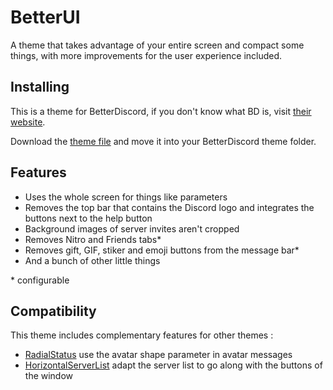 # BetterUI
A theme that takes advantage of your entire screen and compact some things, with more improvements for the user experience included.

## Installing

This is a theme for BetterDiscord, if you don't know what BD is, visit [their website](https://betterdiscord.app).

Download the [theme file](https://github.com/Rashnain/BetterUI/raw/main/BetterUI.theme.css) and move it into your BetterDiscord theme folder.

## Features

* Uses the whole screen for things like parameters
* Removes the top bar that contains the Discord logo and integrates the buttons next to the help button
* Background images of server invites aren't cropped
* Removes Nitro and Friends tabs*
* Removes gift, GIF, stiker and emoji buttons from the message bar*
* And a bunch of other little things

\* configurable

## Compatibility
This theme includes complementary features for other themes :
* [RadialStatus](https://github.com/DiscordStyles/RadialStatus) use the avatar shape parameter in avatar messages
* [HorizontalServerList](https://github.com/DiscordStyles/HorizontalServerList) adapt the server list to go along with the buttons of the window
